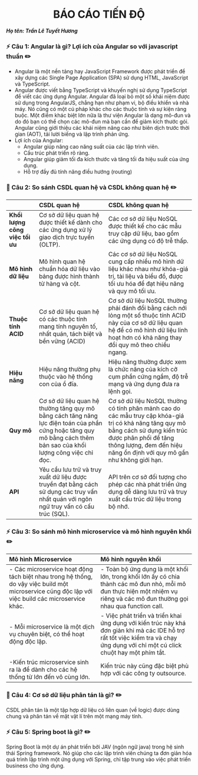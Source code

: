 <h1 align='center'> BÁO CÁO TIẾN ĐỘ</h1>

***Họ tên: Trần Lê Tuyết Hương***

### ⚡️ Câu 1: Angular là gì? Lợi ích của Angular so với javascript thuần ✏️
- Angular là một nền tảng hay JavaScript Framework được phát triển để xây dựng các Single Page Application (SPA) sử dụng HTML, JavaScript và TypeScript.
- Angular được viết bằng TypeScript và khuyến nghị sử dụng TypeScript để viết các ứng dụng Angular. Angular đã loại bỏ một số khái niệm được sử dụng trong AngularJS, chẳng hạn như phạm vi, bộ điều khiển và nhà máy. Nó cũng có một cú pháp khác cho các thuộc tính và sự kiện ràng buộc. Một điểm khác biệt lớn nữa là thư viện Angular là dạng mô-đun và do đó bạn có thể chọn các mô-đun mà bạn cần để giảm kích thước gói. Angular cũng giới thiệu các khái niệm nâng cao như biên dịch trước thời gian (AOT), tải lười biếng và lập trình phản ứng.
- Lợi ích của Angular:
    - Angular giúp nâng cao năng suất của các lập trình viên.
    - Cấu trúc phát triển rõ ràng.
    - Angular giúp giảm tối đa kích thước và tăng tối đa hiệu suất của ứng dụng.
    - Hỗ trợ đầy đủ tính năng điều hướng (routing)

### 🌱 Câu 2: So sánh CSDL quan hệ và CSDL không quan hệ ✏️
|                   |       **CSDL quan hệ**         |      **CSDL không quan hệ**       |
|:------------------|:---------------------------|:------------------------------|
| **Khối lượng công việc tối ưu**| Cơ sở dữ liệu quan hệ được thiết kế dành cho các ứng dụng xử lý giao dịch trực tuyến (OLTP).| Các cơ sở dữ liệu NoSQL được thiết kế cho các mẫu truy cập dữ liệu, bao gồm các ứng dụng có độ trễ thấp.|
|**Mô hình dữ liệu**| Mô hình quan hệ chuẩn hóa dữ liệu vào bảng được hình thành từ hàng và cột.| Các cơ sở dữ liệu NoSQL cung cấp nhiều mô hình dữ liệu khác nhau như khóa-giá trị, tài liệu và biểu đồ, được tối ưu hóa để đạt hiệu năng và quy mô tối ưu. |
|**Thuộc tính ACID**| Cơ sở dữ liệu quan hệ có các thuộc tính mang tính nguyên tố, nhất quán, tách biệt và bền vững (ACID)| Cơ sở dữ liệu NoSQL thường phải đánh đổi bằng cách nới lỏng một số thuộc tính ACID này của cơ sở dữ liệu quan hệ để có mô hình dữ liệu linh hoạt hơn có khả năng thay đổi quy mô theo chiều ngang. |
|**Hiệu năng**| Hiệu năng thường phụ thuộc vào hệ thống con của ổ đĩa.|Hiệu năng thường được xem là chức năng của kích cỡ cụm phần cứng ngầm, độ trễ mạng và ứng dụng đưa ra lệnh gọi.|
|**Quy mô**| Cơ sở dữ liệu quan hệ thường tăng quy mô bằng cách tăng năng lực điện toán của phần cứng hoặc tăng quy mô bằng cách thêm bản sao của khối lượng công việc chỉ đọc.|Cơ sở dữ liệu NoSQL thường có tính phân mảnh cao do các mẫu truy cập khóa-giá trị có khả năng tăng quy mô bằng cách sử dụng kiến trúc được phân phối để tăng thông lượng, đem đến hiệu năng ổn định với quy mô gần như không giới hạn.|
|**API**| Yêu cầu lưu trữ và truy xuất dữ liệu được truyền đạt bằng cách sử dụng các truy vấn nhất quán với ngôn ngữ truy vấn có cấu trúc (SQL). | API trên cơ sở đối tượng cho phép các nhà phát triển ứng dụng dễ dàng lưu trữ và truy xuất cấu trúc dữ liệu trong bộ nhớ. |


### ⚡️ Câu 3: So sánh mô hình microservice và mô hình nguyên khối ✏️
|       **Mô hình Microservice**         |          **Mô hình nguyên khối**       |
|:------------------------------|:------------------------------|
|- Các microservice hoạt động tách biệt nhau trong hệ thống, do vậy việc build một microservice cũng độc lập với việc build các microservice khác. |- Toàn bộ ứng dụng là một khối lớn, trong khối lớn ấy có chia thành các mô đun nhỏ, mỗi mô đun thực hiện một nhiệm vụ riêng và các mô đun thường gọi nhau qua function call.
|- Mỗi microservice là một dịch vụ chuyên biệt, có thể hoạt động độc lập.|- Việc phát triển và triển khai ứng dụng với kiến trúc này khá đơn giản khi mà các IDE hỗ trợ rất tốt việc kiểm tra và chạy ứng dụng với chỉ một cú click chuột hay một phím tắt.|
|-Kiến trúc microservice sinh ra là để dành cho các hệ thống từ lớn đến vô cùng lớn.|Kiến trúc này cũng đặc biệt phù hợp với các công ty outsource.|

### 🌱 Câu 4: Cơ sở dữ liệu phân tán là gì? ✏️
CSDL phân tán là một tập hợp dữ liệu có liên quan (về logic) được dùng chung và phân tán về mặt vật lí trên một mạng máy tính.

### ⚡️ Câu 5: Spring boot là gì? ✏️
Spring Boot là một dự án phát triển bởi JAV (ngôn ngữ java) trong hệ sinh thái Spring framework. Nó giúp cho các lập trình viên chúng ta đơn giản hóa quá trình lập trình một ứng dụng với Spring, chỉ tập trung vào việc phát triển business cho ứng dụng.

